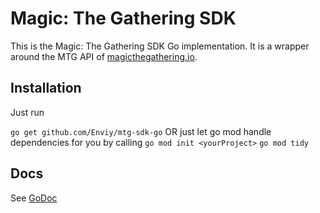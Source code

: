 # Magic: The Gathering SDK

This is the Magic: The Gathering SDK Go implementation. It is a wrapper around the MTG API of [magicthegathering.io](http://magicthegathering.io/).

## Installation

Just run

`go get github.com/Enviy/mtg-sdk-go`
OR just let go mod handle dependencies for you by calling
`go mod init <yourProject>`
`go mod tidy`

## Docs

See [GoDoc](https://pkg.go.dev/github.com/Enviy/mtg-sdk-go)
